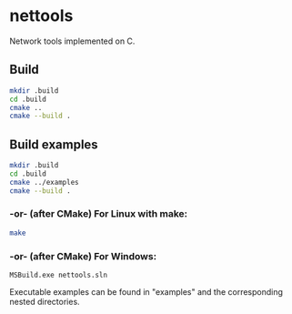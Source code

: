 # nettools
Network tools implemented on C.

## Build
```bash
mkdir .build
cd .build
cmake ..
cmake --build .
```

## Build examples
```bash
mkdir .build
cd .build
cmake ../examples
cmake --build .
```

### -or- (after CMake) For Linux with make:
```bash
make
```

### -or- (after CMake) For Windows:
```batch
MSBuild.exe nettools.sln
```

Executable examples can be found in "examples" and the corresponding nested directories.
